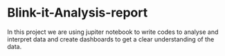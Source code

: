 # Blink-it-Analysis-report
In this project we are using jupiter notebook to write codes to analyse and interpret data and create dashboards to get a clear understanding of the data.
